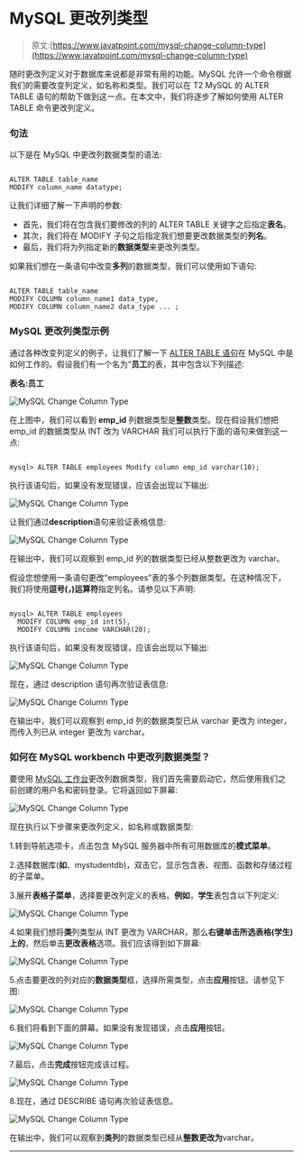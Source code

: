# MySQL 更改列类型

> 原文:[https://www.javatpoint.com/mysql-change-column-type](https://www.javatpoint.com/mysql-change-column-type)

随时更改列定义对于数据库来说都是非常有用的功能。MySQL 允许一个命令根据我们的需要改变列定义，如名称和类型。我们可以在 T2 MySQL 的 ALTER TABLE 语句的帮助下做到这一点。在本文中，我们将逐步了解如何使用 ALTER TABLE 命令更改列定义。

### 句法

以下是在 MySQL 中更改列数据类型的语法:

```

ALTER TABLE table_name  
MODIFY column_name datatype;

```

让我们详细了解一下声明的参数:

*   首先，我们将在包含我们要修改的列的 ALTER TABLE 关键字之后指定**表名**。
*   其次，我们将在 MODIFY 子句之后指定我们想要更改数据类型的**列名**。
*   最后，我们将为列指定新的**数据类型**来更改列类型。

如果我们想在一条语句中改变**多列**的数据类型，我们可以使用如下语句:

```

ALTER TABLE table_name  
MODIFY COLUMN column_name1 data_type,
MODIFY COLUMN column_name2 data_type ... ; 

```

### MySQL 更改列类型示例

通过各种改变列定义的例子，让我们了解一下 [ALTER TABLE 语句](https://www.javatpoint.com/mysql-alter-table)在 MySQL 中是如何工作的。假设我们有一个名为“**员工**的表，其中包含以下列描述:

**表名:员工**

![MySQL Change Column Type](../Images/09ff7627548a911020b358f888dfe16d.png)

在上图中，我们可以看到 **emp_id** 列数据类型是**整数**类型。现在假设我们想把 emp_id 的数据类型从 INT 改为 VARCHAR 我们可以执行下面的语句来做到这一点:

```

mysql> ALTER TABLE employees Modify column emp_id varchar(10);

```

执行该语句后，如果没有发现错误，应该会出现以下输出:

![MySQL Change Column Type](../Images/86b77c581e9bbc554e72fe49ea89f08f.png)

让我们通过**description**语句来验证表格信息:

![MySQL Change Column Type](../Images/e89ade997ce12bb38211d77c13e0b6a2.png)

在输出中，我们可以观察到 emp_id 列的数据类型已经从整数更改为 varchar。

假设您想使用一条语句更改“employees”表的多个列数据类型。在这种情况下，我们将使用**逗号(，)运算符**指定列名。请参见以下声明:

```

mysql> ALTER TABLE employees
  MODIFY COLUMN emp_id int(5),
  MODIFY COLUMN income VARCHAR(20);

```

执行该语句后，如果没有发现错误，应该会出现以下输出:

![MySQL Change Column Type](../Images/e597a8801c8f36544558ad667f134b09.png)

现在，通过 description 语句再次验证表信息:

![MySQL Change Column Type](../Images/321f80888e207b8c60a9dfdefb70b139.png)

在输出中，我们可以观察到 emp_id 列的数据类型已从 varchar 更改为 integer，而传入列已从 integer 更改为 varchar。

### 如何在 MySQL workbench 中更改列数据类型？

要使用 [MySQL 工作台](https://www.javatpoint.com/mysql-workbench)更改列数据类型，我们首先需要启动它，然后使用我们之前创建的用户名和密码登录。它将返回如下屏幕:

![MySQL Change Column Type](../Images/cfc34285584d17b98be80f0e929a43d9.png)

现在执行以下步骤来更改列定义，如名称或数据类型:

1.转到导航选项卡，点击包含 MySQL 服务器中所有可用数据库的**模式菜单**。

2.选择数据库(**如**、mystudentdb)，双击它，显示包含表、视图、函数和存储过程的子菜单。

3.展开**表格子菜单**，选择要更改列定义的表格。**例如**，**学生**表包含以下列定义:

![MySQL Change Column Type](../Images/0311f0797e9873e930c963bf7c70bf46.png)

4.如果我们想将**类**列类型从 INT 更改为 VARCHAR，那么**右键单击所选表格(学生)上的**，然后单击**更改表格**选项。我们应该得到如下屏幕:

![MySQL Change Column Type](../Images/934003eff09e33f59250c93a180d4be1.png)

5.点击要更改的列对应的**数据类型**框，选择所需类型，点击**应用**按钮。请参见下图:

![MySQL Change Column Type](../Images/01fafee4ce41792e88727b6de3ac5d10.png)

6.我们将看到下面的屏幕。如果没有发现错误，点击**应用**按钮。

![MySQL Change Column Type](../Images/57efcc4cae27345dd4e02d30e896636f.png)

7.最后，点击**完成**按钮完成该过程。

![MySQL Change Column Type](../Images/38fce6ab7b5b55b8f5463f58e2032267.png)

8.现在，通过 DESCRIBE 语句再次验证表信息。

![MySQL Change Column Type](../Images/8d496477a6940fe825964fcd4b828adb.png)

在输出中，我们可以观察到**类列**的数据类型已经从**整数更改为**varchar。

* * *
